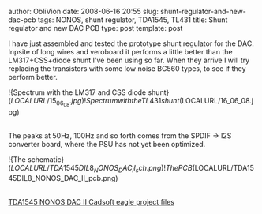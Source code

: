 author: ObliVion
date: 2008-06-16 20:55
slug: shunt-regulator-and-new-dac-pcb
tags: NONOS, shunt regulator, TDA1545, TL431
title: Shunt regulator and new DAC PCB
type: post
template: post


I have just assembled and tested the prototype shunt regulator for the
DAC. Inpsite of long wires and veroboard it performs a little better
than the LM317+CSS+diode shunt I've been using so far. When they arrive
I will try replacing the transistors with some low noise BC560 types, to
see if they perform better.

!{Spectrum with the LM317 and CSS diode shunt}($LOCALURL/15_06_08.jpg)
!{Spectrum with the TL431 shunt}($LOCALURL/16_06_08.jpg)
<br style="clear: both;" /> 

The peaks at 50Hz, 100Hz and so forth comes from the SPDIF -\> I2S
converter board, where the PSU has not yet been optimized.

!{The schematic}($LOCALURL/TDA1545DIL8_NONOS_DAC_II_sch.png)
!{The PCB}($LOCALURL/TDA1545DIL8_NONOS_DAC_II_pcb.png)
<br style="clear: both;" /> 
 

[TDA1545 NONOS DAC II Cadsoft eagle project
files]($LOCALURL/tda1545dil8-nonos-dac-ii.zip)

